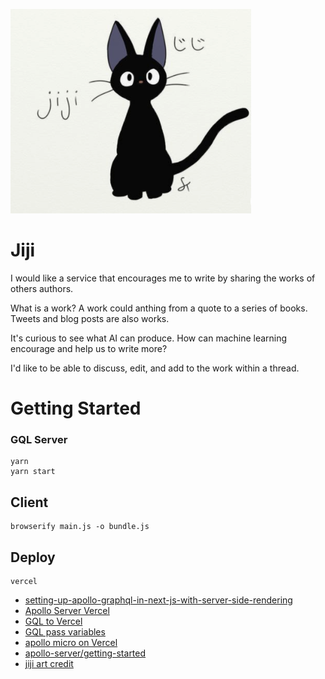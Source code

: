 ![alt text](jiji.png)

# Jiji

I would like a service that encourages me to write by sharing the works of others authors. 

What is a work? A work could anthing from a quote to a series of books. Tweets and blog posts are also works.

It's curious to see what AI can produce. How can machine learning encourage and help us to write more?

I'd like to be able to discuss, edit, and add to the work within a thread. 

# Getting Started

### GQL Server

```
yarn
yarn start
```
## Client

```
browserify main.js -o bundle.js
```

## Deploy

```
vercel
```


* [setting-up-apollo-graphql-in-next-js-with-server-side-rendering](https://dev.to/angad777/setting-up-apollo-graphql-in-next-js-with-server-side-rendering-45l5)
* [Apollo Server Vercel](https://apollo-server-vercel.saeris.io/)
* [GQL to Vercel](https://apuyou.io/blog/serverless-graphql-apollo-server-nextjs)
* [GQL pass variables](https://medium.com/atheros/graphql-quick-tip-how-to-pass-variables-into-a-mutation-in-graphiql-23ecff4add57)
* [apollo micro on Vercel](https://akhilaariyachandra.com/create-a-serverless-api-with-typescript-graphql-and-mongodb)
* [apollo-server/getting-started](https://www.apollographql.com/docs/apollo-server/getting-started/)
* [jiji art credit](https://www.pinterest.ca/pin/682365781017311485/)